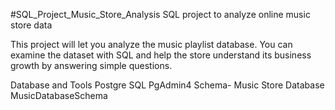 #SQL_Project_Music_Store_Analysis
SQL project to analyze online music store data

This project will let you analyze the music playlist database. You can examine the dataset with SQL and help the store understand its business growth by answering simple questions.



Database and Tools
Postgre SQL
PgAdmin4
Schema- Music Store Database
MusicDatabaseSchema
